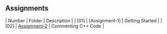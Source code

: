 ## Assignments

| Number | Folder | Description |
|  [01]  | [Assignment-1] |   Getting Started   |
|  [02]  | [Assignment-2](https://github.com/sgilliland/3013-ALG-Gilliland/tree/master/Assignments/02-CommentedCode) | Commenting C++ Code |